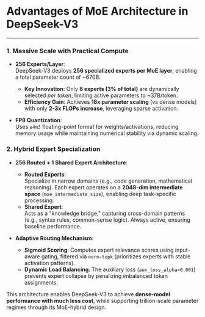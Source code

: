 # Advantages of MoE Architecture in DeepSeek-V3

---

### 1. **Massive Scale with Practical Compute**  
   - **256 Experts/Layer**:  
     DeepSeek-V3 deploys **256 specialized experts per MoE layer**, enabling a total parameter count of ~670B.  
     - **Key Innovation**: Only **8 experts (3% of total)** are dynamically selected *per token*, limiting active parameters to ~37B/token.  
     - **Efficiency Gain**: Achieves **18x parameter scaling** (vs dense models) with only **2-3x FLOPs increase**, leveraging sparse activation.  
  
   - **FP8 Quantization**:  
     Uses `e4m3` floating-point format for weights/activations, reducing memory usage while maintaining numerical stability via dynamic scaling.  

### 2. **Hybrid Expert Specialization**  
   - **256 Routed + 1 Shared Expert Architecture**:  
     - **Routed Experts**:  
       Specialize in narrow domains (e.g., code generation, mathematical reasoning). Each expert operates on a **2048-dim intermediate space** (`moe_intermediate_size`), enabling deep task-specific processing.  
     - **Shared Expert**:  
       Acts as a "knowledge bridge," capturing cross-domain patterns (e.g., syntax rules, common-sense logic). Always active, ensuring baseline performance.  

   - **Adaptive Routing Mechanism**:  
     - **Sigmoid Scoring**: Computes expert relevance scores using input-aware gating, filtered via `norm-topk` (prioritizes experts with stable activation patterns).  
     - **Dynamic Load Balancing**: The auxiliary loss (`aux_loss_alpha=0.001`) prevents expert collapse by penalizing imbalanced token assignments.  


This architecture enables DeepSeek-V3 to achieve **dense-model performance with much less cost**, while supporting trillion-scale parameter regimes through its MoE-hybrid design.